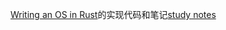 [Writing an OS in Rust](https://os.phil-opp.com/zh-CN/)的实现代码和笔记[study notes](https://andrew211vibe.notion.site/Writing-an-OS-in-Rust-5b78cbfa8ae74d5190392354be389f3b?pvs=4)
